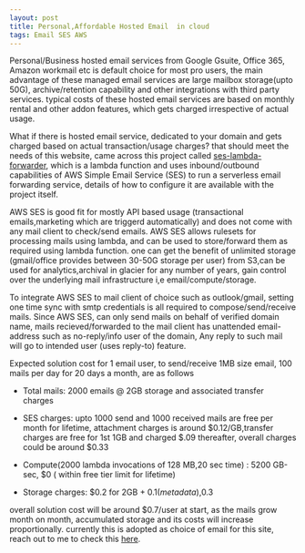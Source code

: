 ```yaml
---
layout: post
title: Personal,Affordable Hosted Email  in cloud
tags: Email SES AWS 
---
```


Personal/Business hosted email services from  Google Gsuite, Office 365, Amazon workmail etc is default choice for most pro users, the main advantage of these managed email services are large mailbox storage(upto 50G), archive/retention capability and other integrations with third party services. typical costs of these hosted email services are based on monthly rental and other addon features, which gets charged irrespective of actual usage.

What if there is  hosted email service, dedicated to your domain and gets charged based on actual transaction/usage charges? that should meet the needs of this website, came across this project called [ses-lambda-forwarder](https://github.com/arithmetric/aws-lambda-ses-forwarder), which is a lambda function and uses inbound/outbound capabilities of AWS Simple Email Service (SES) to run a serverless email forwarding service, details of how to configure it are available with the project itself. 

AWS SES is good fit for mostly API based usage (transactional emails,marketing which are triggerd automatically)  and does not come with any mail client to check/send emails. AWS SES allows rulesets for processing mails using lambda, and can be used to store/forward them as required using lambda function. one can get the benefit of unlimited storage (gmail/office provides between 30-50G storage per user) from S3,can be used for analytics,archival in glacier for any number of years,  gain  control over the underlying mail infrastructure i,e email/compute/storage.

To integrate AWS SES to mail client of choice such as outlook/gmail, setting one time sync with smtp credentials is all required to compose/send/receive mails. Since AWS SES, can only send mails on behalf of  verified domain name, mails recieved/forwarded to the mail client has unattended email-address such as no-reply/info user of the domain, Any reply to such mail will go to intended user (uses reply-to) feature.

Expected solution cost for 1 email user, to send/receive  1MB size email, 100 mails per day for 20 days a month, are as follows 
- Total mails: 2000 emails @ 2GB storage and associated transfer charges

- SES charges: upto 1000 send and 1000 received mails are free per month for lifetime, attachment charges is around $0.12/GB,transfer charges are free for 1st 1GB and charged $.09 thereafter, overall charges could be around $0.33
- Compute(2000 lambda invocations of 128 MB,20 sec time) : 5200 GB-sec, $0 ( within free tier limit for lifetime)
- Storage charges: $0.2 for 2GB + $0.1(metadata) ,$0.3

overall solution cost will be around $0.7/user at start, as the mails grow month on month, accumulated storage and its costs will increase proportionally. currently this is adopted as choice of email for this site, reach out to me to check this [here](mailto:ndn@nageshdn.com). 
